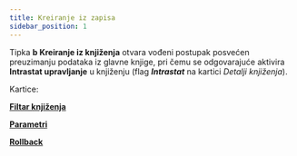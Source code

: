 ```yaml
---
title: Kreiranje iz zapisa   
sidebar_position: 1
---
```


Tipka **b Kreiranje iz knjiženja** otvara vođeni postupak posvećen preuzimanju podataka iz glavne knjige, pri čemu se odgovarajuće aktivira **Intrastat upravljanje** u knjiženju (flag ***Intrastat*** na kartici *Detalji knjiženja*).

Kartice:

**[Filtar knjiženja](/docs/finance-area/declarations/intrastat/create-from-records-intrastat1/invoices-filter)**

**[Parametri](/docs/finance-area/declarations/intrastat/create-from-records-intrastat1/parameters)**

**[Rollback](/docs/finance-area/declarations/intrastat/create-from-records-intrastat1/restore)**

 







